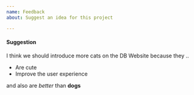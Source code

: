 ```yaml
---
name: Feedback
about: Suggest an idea for this project

---
```


#### Suggestion

I think we should introduce more cats on the DB Website because they ..

- Are cute
- Improve the user experience

and also are *better* than **dogs**
